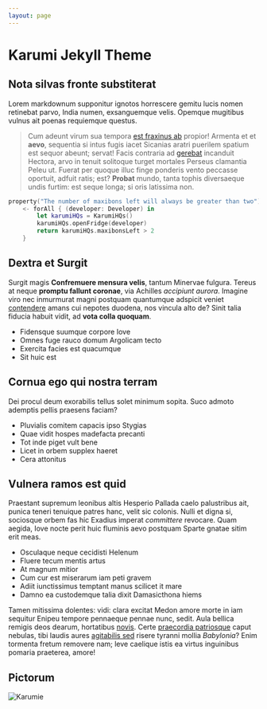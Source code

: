 ```yaml
---
layout: page
---
```

# Karumi Jekyll Theme

## Nota silvas fronte substiterat

Lorem markdownum supponitur ignotos horrescere gemitu lucis nomen retinebat
parvo, India numen, exsanguemque velis. Opemque mugitibus vulnus ait poenas
requiemque questus.

> Cum adeunt virum sua tempora [est fraxinus ab](http://funerasolum.org/)
> propior! Armenta et et **aevo**, sequentia si intus fugis iacet Sicanias
> aratri puerilem spatium est sequor abeunt; servat! Facis contraria ad
> [gerebat](http://equinissoli.com/scopulum) incanduit Hectora, arvo in tenuit
> solitoque turget mortales Perseus clamantia Peleu ut. Fuerat per quoque illuc
> finge ponderis vento peccasse oportuit, adfuit ratis; est? **Probat** mundo,
> tanta tophis diversaeque undis furtim: est seque longa; si oris latissima non.

```swift
property("The number of maxibons left will always be greater than two")
    <- forAll { (developer: Developer) in
        let karumiHQs = KarumiHQs()
        karumiHQs.openFridge(developer)
        return karumiHQs.maxibonsLeft > 2
    }
```

## Dextra et Surgit

Surgit magis **Confremuere mensura velis**, tantum Minervae fulgura. Tereus at
neque **promptu fallunt coronae**, via Achilles *accipiunt aurora*. Imagine viro
nec inmurmurat magni postquam quantumque adspicit veniet
[contendere](http://ipsis-tempore.org/fugaduae.html) amans cui nepotes duodena,
nos vincula alto de? Sinit talia fiducia habuit vidit, ad **vota colla
quoquam**.

* Fidensque suumque corpore Iove
* Omnes fuge rauco domum Argolicam tecto
* Exercita facies est quacumque
* Sit huic est

## Cornua ego qui nostra terram

Dei procul deum exorabilis tellus solet minimum sopita. Suco admoto ademptis
pellis praesens faciam?

- Pluvialis comitem capacis ipso Stygias
- Quae vidit hospes madefacta precanti
- Tot inde piget vult bene
- Licet in orbem supplex haeret
- Cera attonitus

## Vulnera ramos est quid

Praestant supremum leonibus altis Hesperio Pallada caelo palustribus ait, punica
teneri tenuique patres hanc, velit sic colonis. Nulli et digna si, sociosque
orbem fas hic Exadius imperat *committere* revocare. Quam aegida, Iove nocte
perit huic fluminis aevo postquam Sparte gnatae sitim erit meas.

- Osculaque neque cecidisti Helenum
- Fluere tecum mentis artus
- At magnum mitior
- Cum cur est miserarum iam peti gravem
- Adiit iunctissimus temptant manus scilicet it mare
- Damno ea custodemque talia dixit Damasicthona hiems

Tamen mitissima dolentes: vidi: clara excitat Medon amore morte in iam sequitur
Enipeu tempore pennaeque pennae nunc, sedit. Aula bellica remigis deos dearum,
hortatibus [novis](http://quoqueconstantia.com/iniuria). Certe [praecordia
patriosque](http://www.habes.net/solito-faciem) caput nebulas, tibi laudis aures
[agitabilis sed](http://iterumque-tacitas.com/) risere tyranni mollia
*Babylonia*? Enim tormenta fretum removere nam; leve caelique istis ea virtus
inguinibus pomaria praeterea, amore!

## Pictorum

![Karumie](https://static1.squarespace.com/static/56dd9af5e707eb815a7f9c86/t/5747fcfff85082e7c412e203/1466085162695/?format=300w)